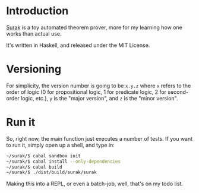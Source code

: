 # Introduction

[Surak](http://en.memory-alpha.org/wiki/Surak) is a toy automated theorem prover, more for my learning how one works than actual use.

It's written in Haskell, and released under the MIT License.

# Versioning

For simplicity, the version number is going to be `x.y.z` where `x`
refers to the order of logic (0 for propositional logic, 1 for predicate
logic, 2 for second-order logic, etc.), `y` is the "major version", and
`z` is the "minor version".

# Run it

So, right now, the main function just executes a number of tests.
If you want to run it, simply open up a shell, and type in:

```bash
~/surak/$ cabal sandbox init
~/surak/$ cabal install --only-dependencies
~/surak/$ cabal build
~/surak/$ ./dist/build/surak/surak
```

Making this into a REPL, or even a batch-job, well, that's on my todo
list.
